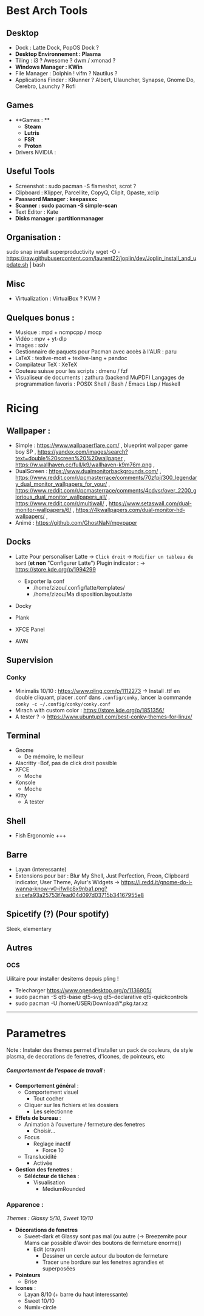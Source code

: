 # Best Arch Tools

## Desktop
* Dock : Latte Dock, PopOS Dock ?
* **Desktop Environnement : Plasma**
* Tiling : i3 ? Awesome ? dwm / xmonad ?
* **Windows Manager : KWin**
* File Manager : Dolphin ! vifm ? Nautilus ?
* Applications Finder : KRunner ? Albert, Ulauncher, Synapse, Gnome Do, Cerebro, Launchy ? Rofi

## Games
* **Games : **
  * **Steam**
  * **Lutris**
  * **FSR**
  * **Proton**
* Drivers NVIDIA : 

## Useful Tools
* Screenshot : sudo pacman -S flameshot, scrot ?
* Clipboard : Klipper, Parcellite, CopyQ, Clipit, Gpaste, xclip
* **Password Manager : keepassxc**
* **Scanner : sudo pacman -S simple-scan**
* Text Editor : Kate
* **Disks manager : partitionmanager**

## Organisation :
sudo snap install superproductivity
wget -O - https://raw.githubusercontent.com/laurent22/joplin/dev/Joplin_install_and_update.sh | bash

## Misc
* Virtualization : VirtualBox ? KVM ?


## Quelques bonus :
- Musique : mpd + ncmpcpp / mocp
- Vidéo : mpv + yt-dlp
- Images : sxiv
- Gestionnaire de paquets pour Pacman avec accès à l'AUR : paru
- LaTeX : texlive-most + texlive-lang + pandoc
- Compilateur TeX : XeTeX
- Couteau suisse pour les scripts : dmenu / fzf
- Visualiseur de documents : zathura (backend MuPDF) 
Langages de programmation favoris : POSIX Shell / Bash / Emacs Lisp / Haskell


# Ricing
## Wallpaper :
 * Simple : https://www.wallpaperflare.com/ , blueprint wallpaper game boy SP , https://yandex.com/images/search?text=double%20screen%20%20wallpaper , https://w.wallhaven.cc/full/k9/wallhaven-k9m76m.png , 
 * DualScreen : https://www.dualmonitorbackgrounds.com/ , https://www.reddit.com/r/pcmasterrace/comments/70zfpj/300_legendary_dual_monitor_wallpapers_for_your/ , https://www.reddit.com/r/pcmasterrace/comments/4cdvsr/over_2200_glorious_dual_monitor_wallpapers_all/ , https://www.reddit.com/r/multiwall/ , https://www.setaswall.com/dual-monitor-wallpapers/6/ , https://4kwallpapers.com/dual-monitor-hd-wallpapers/ , 
 * Animé : https://github.com/GhostNaN/mpvpaper


## Docks 
- Latte
Pour personaliser Latte -> `Click droit` ->  `Modifier un tableau de bord` (**et non** "Configurer Latte")
Plugin indicator : 
-> https://store.kde.org/p/1994299

  - Exporter la conf
	- /home/zizou/.config/latte/templates/
	- /home/zizou/Ma disposition.layout.latte


- Docky
- Plank
- XFCE Panel
- AWN


## Supervision
### Conky
- Minimalis 10/10 : https://www.pling.com/p/1112273 -> Install .ttf en double cliquant, placer .conf dans `.config/conky`, lancer la commande `conky -c ~/.config/conky/conky.conf`
- Mirach with custom color : https://store.kde.org/p/1851356/
- A tester ? -> https://www.ubuntupit.com/best-conky-themes-for-linux/


## Terminal
- Gnome
  - De mémoire, le meilleur
- Alacritty 
  -Bof, pas de click droit possible
- XFCE
  - Moche
- Konsole
  - Moche
- Kitty
  - A tester

## Shell
- Fish
Ergonomie +++


## Barre
- Layan (interessante)
- Extensions pour bar : Blur My Shell, Just Perfection, Freon, Clipboard indicator, User Theme, Aylur's Widgets -> https://i.redd.it/gnome-do-i-wanna-know-v0-ifwllc8x9nba1.png?s=cefa93a25753f7ead04d097d03715b34167955e8


## Spicetify (?) (Pour spotify)
Sleek, elementary 


## Autres
### OCS
Uilitaire pour installer desitems depuis pling !
- Telecharger https://www.opendesktop.org/p/1136805/
- sudo pacman -S qt5-base qt5-svg qt5-declarative qt5-quickcontrols
- sudo pacman -U /home/USER/Download/*.pkg.tar.xz


* * *

# **Parametres**
Note : Instaler des themes permet d'installer un pack de couleurs, de style plasma, de decorations de fenetres, d'icones, de pointeurs, etc
##### Comportement de l'espace de travail : 
- **Comportement général** :
	- Comportement visuel
		- Tout cocher
	- Cliquer sur les fichiers et les dossiers 
		- Les selectionne
- **Effets de bureau** :
	- Animation à l'ouverture / fermeture des fenetres
		- Choisir...
	- Focus
		- Reglage inactif
			- Force 10
	- Translucidité
		- Activée
- **Gestion des fenetres** :
	- **Sélécteur de tâches** :
		- Visualisation
			- MediumRounded
### **Apparence** :
*Themes : Glassy 5/10, Sweet 10/10*
- **Décorations de fenetres**
	- Sweet-dark et Glassy sont pas mal (ou autre (-> Breezemite pour Mams car possible d'avoir des boutons de fermeture enorme))
		- Edit (crayon)
			- Dessiner un cercle autour du bouton de fermeture
			- Tracer une bordure sur les fenetres agrandies et superposées
- **Pointeurs**
	- Brise
- **Icones** :
	- Layan 8/10 (+ barre du haut interessante)
	- Sweet 10/10
	- Numix-circle
		

